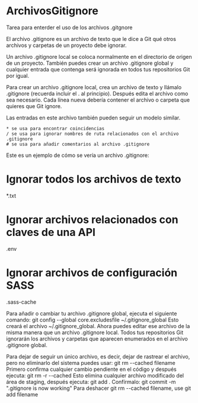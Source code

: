 # ArchivosGitignore
Tarea para enterder el uso de los archivos .gitgnore

El archivo .gitignore es un archivo de texto que le dice a Git qué otros archivos y carpetas de un proyecto debe ignorar.

Un archivo .gitignore local se coloca normalmente en el directorio de origen de un proyecto. También puedes crear un archivo .gitignore global y cualquier entrada que contenga será ignorada en todos tus repositorios Git por igual.

Para crear un archivo .gitignore local, crea un archivo de texto y llámalo .gitignore (recuerda incluir el . al principio). Después edita el archivo como sea necesario. Cada línea nueva debería contener el archivo o carpeta que quieres que Git ignore.

Las entradas en este archivo también pueden seguir un modelo similar.

    * se usa para encontrar coincidencias
    / se usa para ignorar nombres de ruta relacionados con el archivo .gitignore
    # se usa para añadir comentarios al archivo .gitignore

Este es un ejemplo de cómo se vería un archivo .gitignore:
# Ignorar todos los archivos de texto
*.txt

# Ignorar archivos relacionados con claves de una API
.env

# Ignorar archivos de configuración SASS
.sass-cache

Para añadir o cambiar tu archivo .gitignore global, ejecuta el siguiente comando:
git config --global core.excludesfile ~/.gitignore_global
Esto creará el archivo  ~/.gitignore_global. Ahora puedes editar ese archivo de la misma manera que un archivo .gitignore local. Todos tus repositorios Git ignorarán los archivos y carpetas que aparecen enumerados en el archivo .gitignore global.

Para dejar de seguir un único archivo, es decir, dejar de rastrear el archivo, pero no eliminarlo del sistema puedes usar:
git rm --cached filename
Primero confirma cualquier cambio pendiente en el código y después ejecuta:
git rm -r --cached
Esto elimina cualquier archivo modificado del área de staging, después ejecuta:
git add .
Confírmalo:
git commit -m ".gitignore is now working"
Para deshacer git rm --cached filename, use git add filename

